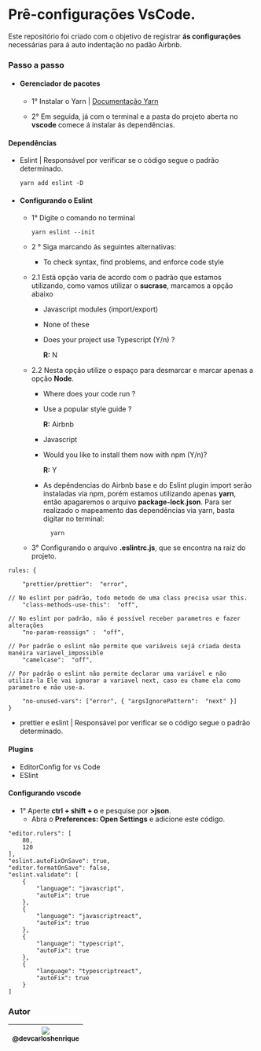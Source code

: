 
# Prê-configurações VsCode.

Este repositório foi criado com o objetivo de registrar **ás configurações** necessárias para á auto indentação no padão Airbnb.

### Passo a passo

- #### Gerenciador de pacotes

	- 1° Instalar o Yarn | [ Documentação Yarn](https://legacy.yarnpkg.com/pt-BR/docs/install#windows-stable) 
	
	- 2° Em seguida, já com o terminal e a pasta do projeto aberta no **vscode** comece á instalar ás dependências.
	
 #### Dependências

- Eslint | Responsável por verificar se o código segue o padrão determinado.

	``yarn add eslint -D``
	
- #### Configurando o Eslint
	- 1° Digite o comando no terminal
	
		`` yarn eslint --init ``
	
	- 2 ° Siga marcando ás seguintes alternativas:
	
		- To check syntax, find problems, and enforce code style
	- 2.1 Está opção varia de acordo com o padrão que estamos utilizando, como vamos utilizar o **sucrase**, marcamos a opção abaixo
		- Javascript modules (import/export)
		- None of these
		- Does your project use Typescript (Y/n) ? 
		
			 **R:** N
			 
	- 2.2 Nesta opção utilize o espaço para desmarcar e marcar apenas a opção **Node**.
		- Where does your code run ?
		- Use a popular style guide ?
				
			 **R:** Airbnb
		- Javascript 
		- Would you like to install them now with npm (Y/n)?
		
			**R:**  Y

		- As depêndencias do Airbnb base e do Eslint plugin import serão instaladas via npm, porém estamos utilizando apenas **yarn**, então apagaremos o arquivo **package-lock.json**. Para ser realizado o mapeamento das dependências via yarn, basta digitar no terminal:	
		
				yarn

	- 3° Configurando o arquivo **.eslintrc.js**, que se encontra na raiz do projeto.

```
rules: {

	"prettier/prettier":  "error",

// No eslint por padrão, todo metodo de uma class precisa usar this.
	"class-methods-use-this":  "off",

// No eslint por padrão, não é possível receber parametros e fazer alterações
	"no-param-reassign" :  "off",

// Por padrão o eslint não permite que variáveis sejá criada desta manéira variavel_impossible
	"camelcase":  "off",

// Por padrão o eslint não permite declarar uma variável e não utiliza-la Ele vai ignorar a variavel next, caso eu chame ela como parametro e não use-a.

	"no-unused-vars": ["error", { "argsIgnorePattern":  "next" }]
}
```

- prettier e eslint | Responsável por verificar se o código segue o padrão determinado.

		
 #### Plugins
	
- EditorConfig for vs Code
- ESlint 

 #### Configurando vscode
	
- 1° Aperte  **ctrl + shift + o** e pesquise por **>json**.
	- Abra o **Preferences: Open Settings** e adicione este código.

    
```
"editor.rulers": [
	80,
	120
],
"eslint.autoFixOnSave": true,
"editor.formatOnSave": false,
"eslint.validate": [
	{
		"language": "javascript",
		"autoFix": true
	},
	{
		"language": "javascriptreact",
		"autoFix": true
	},
	{
		"language": "typescript",
		"autoFix": true
	},
	{
		"language": "typescriptreact",
		"autoFix": true
	}
]
```	




   ### Autor
   
| [<img src="https://avatars2.githubusercontent.com/u/57951744?s=180&v=4"><br><sub>@devcarloshenrique</sub>](https://github.com/devcarloshenrique) |
| :---: |
